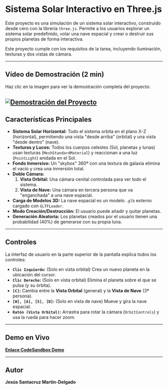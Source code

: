 # Sistema Solar Interactivo en Three.js

Este proyecto es una simulación de un sistema solar interactivo, construido desde cero con la librería `three.js`. Permite a los usuarios explorar un sistema solar predefinido, volar una nave espacial y crear o destruir sus propios planetas de forma interactiva.

Este proyecto cumple con los requisitos de la tarea, incluyendo iluminación, texturas y dos vistas de cámara.



---

## Vídeo de Demostración (2 min)

Haz clic en la imagen para ver la demostración completa del proyecto:

[![Demostración del Proyecto](https://i.imgur.com/p7aUwfC.png)](https://youtu.be/WNeQUpehGMk)
---

## Características Principales

* **Sistema Solar Horizontal:** Todo el sistema orbita en el plano X-Z (horizontal), permitiendo una vista "desde arriba" (orbital) y una vista "desde dentro" (nave).
* **Texturas y Luces:** Todos los cuerpos celestes (Sol, planetas y lunas) usan texturas (`MeshStandardMaterial`) y reaccionan a una luz (`PointLight`) anidada en el Sol.
* **Fondo Inmersivo:** Un "skybox" 360º con una textura de galaxia elimina el vacío y crea una inmersión total.
* **Doble Cámara:**
    1.  **Vista Orbital:** Una cámara cenital controlada para ver todo el sistema.
    2.  **Vista de Nave:** Una cámara en tercera persona que va "enganchada" a una nave espacial.
* **Carga de Modelos 3D:** La nave espacial es un modelo `.glb` externo cargado con `GLTFLoader`.
* **Modo Creación/Destrucción:** El usuario puede añadir y quitar planetas.
* **Generación Aleatoria:** Los planetas creados por el usuario tienen una probabilidad (40%) de generarse con su propia luna.

---

## Controles

La interfaz de usuario en la parte superior de la pantalla explica todos los controles:

* **`Clic Izquierdo`:** (Solo en vista orbital) Crea un nuevo planeta en la ubicación del cursor.
* **`Clic Derecho`:** (Solo en vista orbital) Elimina el planeta sobre el que se pulsa (y su órbita).
* **`[C]`:** Cambia entre la **Vista Orbital** (general) y la **Vista de Nave** (3ª persona).
* **`[W], [A], [S], [D]`:** (Solo en vista de nave) Mueve y gira la nave espacial.
* **`Ratón (Vista Orbital)`:** Arrastra para rotar la cámara (`OrbitControls`) y usa la rueda para hacer zoom.

---



## Demo en Vivo

**[Enlace CodeSandbox Demo](https://codesandbox.io/p/sandbox/ig2526-s6-forked-7l3szz)**

---

## Autor

**Jesús Santacruz Martín-Delgado**
